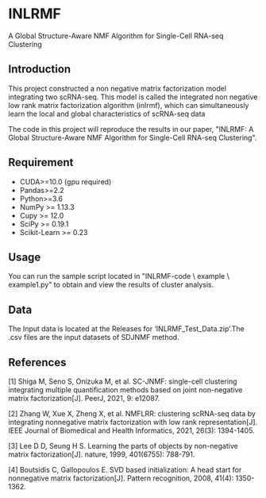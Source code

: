 # INLRMF
A Global Structure-Aware NMF Algorithm for Single-Cell RNA-seq Clustering

## Introduction
This project constructed a non negative matrix factorization model integrating two scRNA-seq. This model is called the integrated non negative low rank matrix factorization algorithm (inlrmf), which can simultaneously learn the local and global characteristics of scRNA-seq data

The code in this project will reproduce the results in our paper, "INLRMF: A Global Structure-Aware NMF Algorithm for Single-Cell RNA-seq Clustering".

## Requirement
- CUDA>=10.0 (gpu required)
- Pandas>=2.2
- Python>=3.6
- NumPy >= 1.13.3
- Cupy >= 12.0
- SciPy >= 0.19.1
- Scikit-Learn >= 0.23

##  Usage
You can run the sample script located in "INLRMF-code \ example \ example1.py" to obtain and view the results of cluster analysis.

## Data
The Input data is located at the Releases for ‘INLRMF_Test_Data.zip’.The .csv files are the input datasets of SDJNMF method.

## References
<div id="svdinit">
[1] Shiga M, Seno S, Onizuka M, et al. SC-JNMF: single-cell clustering integrating multiple quantification methods based on joint non-negative matrix factorization[J]. PeerJ, 2021, 9: e12087.

[2] Zhang W, Xue X, Zheng X, et al. NMFLRR: clustering scRNA-seq data by integrating nonnegative matrix factorization with low rank representation[J]. IEEE Journal of Biomedical and Health Informatics, 2021, 26(3): 1394-1405.

[3] Lee D D, Seung H S. Learning the parts of objects by non-negative matrix factorization[J]. nature, 1999, 401(6755): 788-791.

[4] Boutsidis C, Gallopoulos E. SVD based initialization: A head start for nonnegative matrix factorization[J]. Pattern recognition, 2008, 41(4): 1350-1362.
</div>
